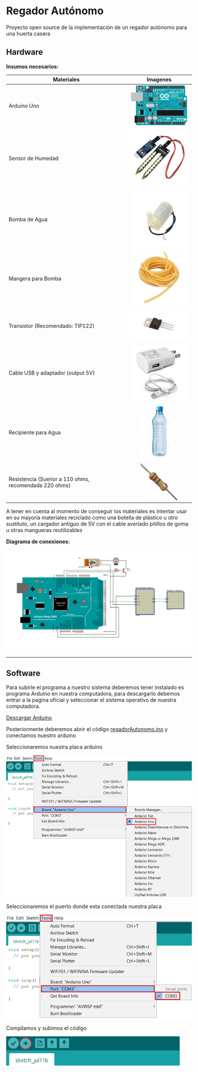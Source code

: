 # Regador Autónomo

Proyecto open source de la implementación de un regador autónomo para una huerta casera



## Hardware

**Insumos necesarios:**

| Materiales                                             |                           Imagenes                           |
| ------------------------------------------------------ | :----------------------------------------------------------: |
| Arduino Uno                                            | <img src="imagenes/arduinoUNO.png" alt="arduinoUNO" style="zoom:60%;" /> |
| Sensor de Humedad                                      | <img src="imagenes/SoilHumiditySensor.png" alt="SoilHumiditySensor" style="zoom:20%;" /> |
| Bomba de Agua                                          | <img src="imagenes/MiniBomba.png" alt="MiniBomba" style="zoom:15%;" /> |
| Mangera para Bomba                                     | <img src="imagenes/Manguera.png" alt="Manguera" style="zoom:50%;" /> |
| Transistor (Recomendado: TIP122)                       | <img src="imagenes/TIP122.png" alt="TIP122" style="zoom:40%;" /> |
| Cable USB y adaptador (output 5V)                      | <img src="imagenes/WallAdapter.png" alt="WallAdapter" style="zoom:15%;" /> |
| Recipiente para Agua                                   | <img src="imagenes/BotellaDeAgua.png" alt="BotellaDeAgua" style="zoom:15%;" /> |
| Resistencia (Suerior a 110 ohms, recomendada 220 ohms) | <img src="imagenes/220Resistor.png" alt="220Resistor" style="zoom:25%;" /> |

A tener en cuenta al momento de conseguir los materiales es intentar usar en su mayoría materiales reciclado como una botella de plástico u otro sustituto, un cargador antiguo de 5V con el cable averiado pitillos de goma u otras mangueras reutilizables

**Diagrama de conexiones:**

![DiagramaDeConexion](imagenes/DiagramaDeConexion.SVG)

---

## Software

Para subirle el programa a nuestro sistema deberemos tener instalado es programa Arduino en nuestra computadora, para descargarlo debemos entrar a la pagina oficial y seleccionar el sistema operativo de nuestra computadora.

[Descargar Arduino](https://www.arduino.cc/en/Main/Software)

Posteriormente deberemos abrir el código [regadorAutonomo.ino](regadorAutonomo/regadorAutonomo.ino)  y conectamos nuestro arduino 

Seleccionaremos nuestra placa arduino

![SeleccionarPlaca](imagenes/SeleccionarPlaca.png)

Seleccionaremos el puerto donde esta conectada nuestra placa

![SeleccionarPuerto](imagenes/SeleccionarPuerto.png)

Compilamos y subimos el código

![CompilarYSubir](imagenes/CompilarYSubir.png)

